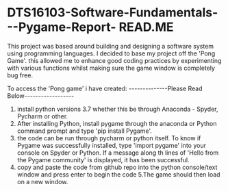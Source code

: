 # DTS16103-Software-Fundamentals---Pygame-Report- READ.ME
This project was based around building and designing a software system using programming languages. I decided to base my project off the 'Pong Game'. 
this allowed me to enhance good coding practices by experimenting with various functions whilst making sure the game window is completely bug free.


To access the 'Pong game' i have created: --------------Please Read Below------------------
1. install python versions 3.7 whether this be through Anaconda - Spyder, Pycharm or other.
2. After installing Python, install pygame through the anaconda or Python command prompt and type 'pip install Pygame'. 
3. the code can be run through pycharm or python itself. To know if Pygame was successfully installed, type 'import pygame' into your console on Spyder or Python. If a message along th lines of 'Hello from the Pygame community' is displayed, it has been successful.
4. copy and paste the code from github repo into the python console/text window and press enter to begin the code
5.The game should then load on a new window.
